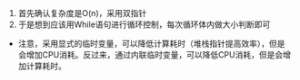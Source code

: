 ﻿
1. 首先确认复杂度是O(n)，采用双指针
2. 于是想到应该用While语句进行循环控制，每次循环体内做大小判断即可
- 注意，采用显式的临时变量，可以降低计算耗时（堆栈指针提高效率），但是会增加CPU消耗。反过来，通过内联临时变量，可以降低CPU消耗，但是会增加计算耗时。